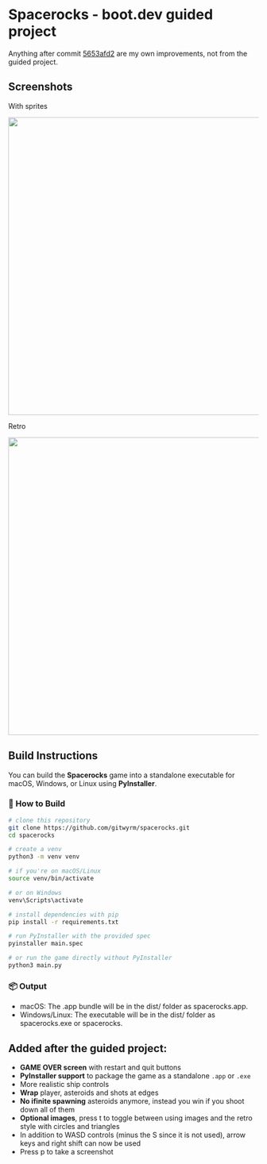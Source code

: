 # Spacerocks - boot.dev guided project

Anything after commit [5653afd2](../../commit/5653afd275dc149f49c2768bd065c235fc35382c) are my own improvements, not from the guided project.

## Screenshots

With sprites

<img src="https://github.com/user-attachments/assets/b77de640-f64a-4ca6-bc7b-a41cd01ee8b0" width=600/>

Retro

<img src="https://github.com/user-attachments/assets/4606f769-a247-42a4-8d83-54d6a9b75753" width=600/>

## Build Instructions

You can build the **Spacerocks** game into a standalone executable for macOS, Windows, or Linux using **PyInstaller**.

### 🔧 How to Build

```bash
# clone this repository
git clone https://github.com/gitwyrm/spacerocks.git
cd spacerocks

# create a venv
python3 -m venv venv

# if you're on macOS/Linux
source venv/bin/activate

# or on Windows
venv\Scripts\activate

# install dependencies with pip
pip install -r requirements.txt

# run PyInstaller with the provided spec
pyinstaller main.spec

# or run the game directly without PyInstaller
python3 main.py
```

### 📦 Output
- macOS: The .app bundle will be in the dist/ folder as spacerocks.app.
- Windows/Linux: The executable will be in the dist/ folder as spacerocks.exe or spacerocks.

## Added after the guided project:

- **GAME OVER screen** with restart and quit buttons
- **PyInstaller support** to package the game as a standalone `.app` or `.exe`
- More realistic ship controls
- **Wrap** player, asteroids and shots at edges
- **No ifinite spawning** asteroids anymore, instead you win if you shoot down all of them
- **Optional images**, press t to toggle between using images and the retro style with circles and triangles
- In addition to WASD controls (minus the S since it is not used), arrow keys and right shift can now be used
- Press p to take a screenshot
